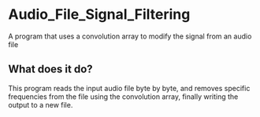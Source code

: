 # Audio_File_Signal_Filtering
A program that uses a convolution array to modify the signal from an audio file
## What does it do?
This program reads the input audio file byte by byte, and removes specific frequencies from the file using the convolution array, finally writing the output to a new file.
